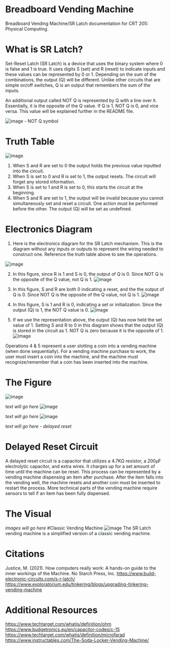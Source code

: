 # Breadboard Vending Machine
Breadboard Vending Machine/SR Latch documentation for CRT 205: Physical Computing.

# What is SR Latch?
Set-Reset Latch (SR Latch) is a device that uses the binary system where 0 is false and 1 is true. It uses digits S (set) and R (reset) to indicate inputs and these values can be represented by 0 or 1. Depending on the sum of the combinations, the output (Q) will be different. Unlike other circuits that are simple on/off switches, Q is an output that remembers the sum of the inputs.

An additional output called NOT Q is represented by Q with a line over it. Essentially, it is the opposite of the Q value. If Q is 1, NOT Q is 0, and vice versa. This value will be explained further in the README file.

![image](https://github.com/user-attachments/assets/bba6afc2-296f-4da7-9bba-6d7494af939c) - NOT Q symbol

# Truth Table
![image](https://github.com/user-attachments/assets/35715a56-3a30-4ca8-9342-057e291b213f)
1. When S and R are set to 0 the output holds the previous value inputted into the circuit.
2. When S is set to 0 and R is set to 1, the output resets. The circuit will forget any stored information.
3. When S is set to 1 and R is set to 0, this starts the circuit at the beginning.
4. When S and R are set to 1, the output will be invalid because you cannot simultaneously set and reset a circuit. One action must be performed before the other. The output (Q) will be set as undefined.

# Electronics Diagram
1. Here is the electronics diagram for the SR Latch mechanism. This is the diagram without any inputs or outputs to represent the wiring needed to construct one. Reference the truth table above to see the operations.

![image](https://github.com/user-attachments/assets/4cd79345-a8d2-4f81-9f68-6e5dd0e08a5e)

2. In this figure, since R is 1 and S is 0, the output of Q is 0. Since NOT Q is the opposite of the Q value, not Q is 1.
![image](https://github.com/user-attachments/assets/de7a5a45-6182-41f0-8908-b99fc7fbf510)

3. In this figure, S and R are both 0 indicating a reset, and the the output of Q is 0. Since NOT Q is the opposite of the Q value, not Q is 1.
![image](https://github.com/user-attachments/assets/c0bb5cee-b0ff-4558-9a16-37606e2637e6)

4. In this figure, S is 1 and R is 0, indicating a set or initialization. Since the output (Q) is 1, the NOT Q value is 0.
![image](https://github.com/user-attachments/assets/ef127a15-b315-4dec-845e-b755e630d998)

5. If we use the representation above, the output (Q) has now held the set value of 1. Setting S and R to 0 in this diagram shows that the output (Q) is stored in the circuit as 1. NOT Q is zero because it is the opposite of 1.
![image](https://github.com/user-attachments/assets/23e5e1aa-cdb3-4643-8bd4-dd97dcb2107a)

Operations 4 & 5 represent a user slotting a coin into a vending machine (when done sequentially). For a vending machine purchase to work, the user must insert a coin into the machine, and the machine must recognize/remember that a coin has been inserted into the machine.

# The Figure
![image](https://github.com/user-attachments/assets/76261c3f-e942-4eca-bfa9-7c96b400c132)

*text will go here*
![image](https://github.com/user-attachments/assets/c1c164f4-b11c-41ff-9189-37c69a577dc0)

*text will go here*
![image](https://github.com/user-attachments/assets/2cb1e12e-cf18-4fe8-aca5-607d8a62eddd)

*text will go here - delayed reset*

# Delayed Reset Circuit
A delayed reset circuit is a capacitor that utilizes a 4.7KΩ resistor, a 200µF electrolytic capacitor, and extra wires. It charges up for a set amount of time until the machine can be reset. This process can be represented by a vending machine dispensing an item after purchase. After the item falls into the vending well, the machine resets and another coin must be inserted to restart the process. More technical parts of the vending machine require sensors to tell if an item has been fully dispensed.


# The Visual
*images will go here*
#Classic Vending Machine
![image](https://github.com/user-attachments/assets/78219630-a38a-4adc-9ac3-fe9e1304adc5)
The SR Latch vending machine is a simplified version of a classic vending machine. 


# Citations
Justice, M. (2021). How computers really work: A hands-on guide to the inner workings of the Machine. No Starch Press, Inc.
https://www.build-electronic-circuits.com/s-r-latch/
https://www.exploratorium.edu/tinkering/blogs/upgrading-tinkering-vending-machine

# Additional Resources
https://www.techtarget.com/whatis/definition/ohm
https://www.budgetronics.eu/en/capacitor-codes/c-15
https://www.techtarget.com/whatis/definition/microfarad
https://www.instructables.com/The-Soda-Locker-Vending-Machine/

